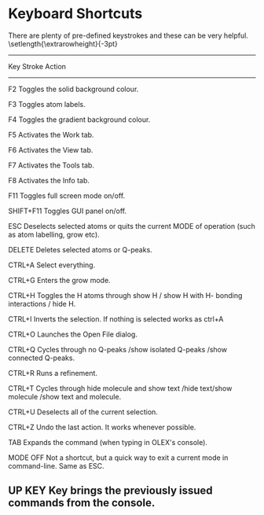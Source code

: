 # Keyboard Shortcuts
There are plenty of pre-defined keystrokes and these can be very helpful. 
\setlength{\extrarowheight}{-3pt}

------------------------------------------------------------------------
Key Stroke  Action
----------  ------------------------------------------------------------
F2          Toggles the solid background colour.

F3          Toggles atom labels.

F4          Toggles the gradient background colour.

F5          Activates the Work tab.

F6          Activates the View tab.

F7          Activates the Tools tab.

F8          Activates the Info tab.

F11         Toggles full screen mode on/off.

SHIFT+F11   Toggles GUI panel on/off. 

ESC         Deselects selected atoms or quits the current MODE of operation (such as atom labelling, grow etc).

DELETE      Deletes selected atoms or Q-peaks.

CTRL+A      Select everything.

CTRL+G      Enters the grow mode.

CTRL+H      Toggles the H atoms through show H / show H with H- bonding interactions / hide H.

CTRL+I      Inverts the selection. If nothing is selected works as ctrl+A

CTRL+O      Launches the Open File dialog.

CTRL+Q      Cycles through no Q-peaks /show isolated Q-peaks /show connected Q-peaks.

CTRL+R      Runs a refinement.

CTRL+T      Cycles through hide molecule and show text /hide text/show molecule /show text and molecule.

CTRL+U      Deselects all of the current selection.

CTRL+Z      Undo the last action. It works whenever possible.

TAB         Expands the command (when typing in OLEX's console).

MODE OFF    Not a shortcut, but a quick way to exit a current mode in command-line. Same as ESC.

UP KEY      Key brings the previously issued commands from the console.
------------------------------------------------------------------------
